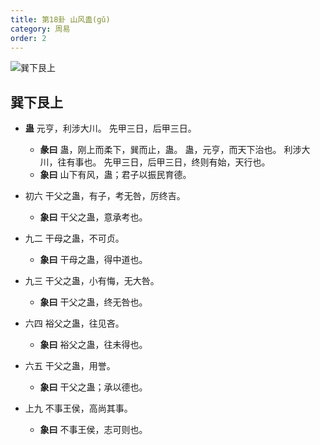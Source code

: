 ```yaml
---
title: 第18卦 山风蛊(gǔ)
category: 周易
order: 2
---
```


![巽下艮上](https://upload.wikimedia.org/wikipedia/commons/6/66/Yijing18.jpg)

## 巽下艮上

* **蛊** 元亨，利涉大川。 先甲三日，后甲三日。
  * **彖曰** 蛊，刚上而柔下，巽而止，蛊。 蛊，元亨，而天下治也。 利涉大 川，往有事也。 先甲三日，后甲三日，终则有始，天行也。
  * **象曰** 山下有风，蛊；君子以振民育德。

* 初六 干父之蛊，有子，考无咎，厉终吉。
  * **象曰** 干父之蛊，意承考也。

* 九二 干母之蛊，不可贞。
  * **象曰** 干母之蛊，得中道也。

* 九三 干父之蛊，小有悔，无大咎。
  * **象曰** 干父之蛊，终无咎也。

* 六四 裕父之蛊，往见吝。
  * **象曰** 裕父之蛊，往未得也。

* 六五 干父之蛊，用誉。
  * **象曰** 干父之蛊；承以德也。

* 上九 不事王侯，高尚其事。
  * **象曰** 不事王侯，志可则也。